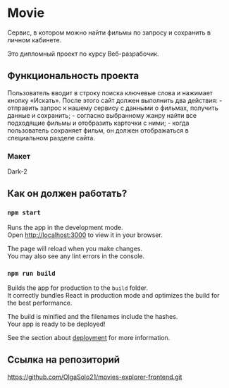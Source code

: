 # Movie
Сервис, в котором можно найти фильмы по запросу и сохранить в личном кабинете.

Это дипломный проект по курсу Веб-разрабочик.

## Функциональность проекта

Пользователь вводит в строку поиска ключевые слова и нажимает кнопку «Искать». После этого сайт должен выполнить два действия: - отправить запрос к нашему сервису с данными о фильмах, получить данные и сохранить; - согласно выбранному жанру найти все подходящие фильмы и отобразить карточки с ними; - когда пользователь сохраняет фильм, он должен отображаться в специальном разделе сайта.

### Макет

Dark-2


## Как он должен работать?

### `npm start`

Runs the app in the development mode.\
Open [http://localhost:3000](http://localhost:3000) to view it in your browser.

The page will reload when you make changes.\
You may also see any lint errors in the console.

### `npm run build`

Builds the app for production to the `build` folder.\
It correctly bundles React in production mode and optimizes the build for the best performance.

The build is minified and the filenames include the hashes.\
Your app is ready to be deployed!

See the section about [deployment](https://facebook.github.io/create-react-app/docs/deployment) for more information.

## Ссылка на репозиторий
https://github.com/OlgaSolo21/movies-explorer-frontend.git